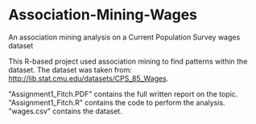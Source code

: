 # Association-Mining-Wages
An association mining analysis on a Current Population Survey wages dataset

This R-based project used association mining to find patterns within the dataset. The dataset was taken from: http://lib.stat.cmu.edu/datasets/CPS_85_Wages.

"Assignment1_Fitch.PDF" contains the full written report on the topic. "Assignment1_Fitch.R" contains the code to perform the analysis. "wages.csv" contains the dataset.
